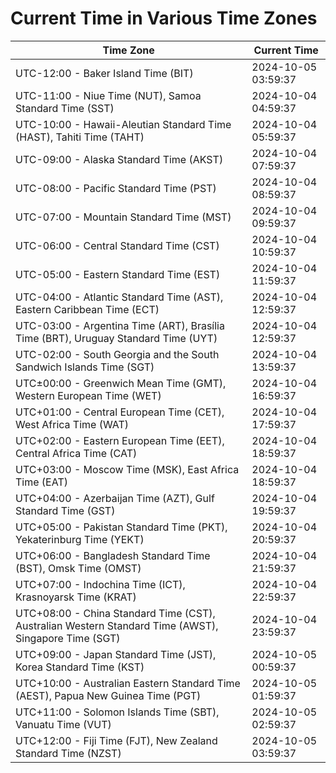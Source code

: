 # Current Time in Various Time Zones

| Time Zone | Current Time |
|-----------|--------------|
| UTC-12:00 - Baker Island Time (BIT) | 2024-10-05 03:59:37 |
| UTC-11:00 - Niue Time (NUT), Samoa Standard Time (SST) | 2024-10-04 04:59:37 |
| UTC-10:00 - Hawaii-Aleutian Standard Time (HAST), Tahiti Time (TAHT) | 2024-10-04 05:59:37 |
| UTC-09:00 - Alaska Standard Time (AKST) | 2024-10-04 07:59:37 |
| UTC-08:00 - Pacific Standard Time (PST) | 2024-10-04 08:59:37 |
| UTC-07:00 - Mountain Standard Time (MST) | 2024-10-04 09:59:37 |
| UTC-06:00 - Central Standard Time (CST) | 2024-10-04 10:59:37 |
| UTC-05:00 - Eastern Standard Time (EST) | 2024-10-04 11:59:37 |
| UTC-04:00 - Atlantic Standard Time (AST), Eastern Caribbean Time (ECT) | 2024-10-04 12:59:37 |
| UTC-03:00 - Argentina Time (ART), Brasília Time (BRT), Uruguay Standard Time (UYT) | 2024-10-04 12:59:37 |
| UTC-02:00 - South Georgia and the South Sandwich Islands Time (SGT) | 2024-10-04 13:59:37 |
| UTC±00:00 - Greenwich Mean Time (GMT), Western European Time (WET) | 2024-10-04 16:59:37 |
| UTC+01:00 - Central European Time (CET), West Africa Time (WAT) | 2024-10-04 17:59:37 |
| UTC+02:00 - Eastern European Time (EET), Central Africa Time (CAT) | 2024-10-04 18:59:37 |
| UTC+03:00 - Moscow Time (MSK), East Africa Time (EAT) | 2024-10-04 18:59:37 |
| UTC+04:00 - Azerbaijan Time (AZT), Gulf Standard Time (GST) | 2024-10-04 19:59:37 |
| UTC+05:00 - Pakistan Standard Time (PKT), Yekaterinburg Time (YEKT) | 2024-10-04 20:59:37 |
| UTC+06:00 - Bangladesh Standard Time (BST), Omsk Time (OMST) | 2024-10-04 21:59:37 |
| UTC+07:00 - Indochina Time (ICT), Krasnoyarsk Time (KRAT) | 2024-10-04 22:59:37 |
| UTC+08:00 - China Standard Time (CST), Australian Western Standard Time (AWST), Singapore Time (SGT) | 2024-10-04 23:59:37 |
| UTC+09:00 - Japan Standard Time (JST), Korea Standard Time (KST) | 2024-10-05 00:59:37 |
| UTC+10:00 - Australian Eastern Standard Time (AEST), Papua New Guinea Time (PGT) | 2024-10-05 01:59:37 |
| UTC+11:00 - Solomon Islands Time (SBT), Vanuatu Time (VUT) | 2024-10-05 02:59:37 |
| UTC+12:00 - Fiji Time (FJT), New Zealand Standard Time (NZST) | 2024-10-05 03:59:37 |
